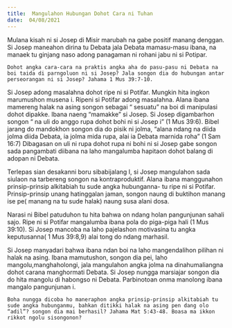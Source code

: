 ```yaml
---
title:  Mangulahon Hubungan Dohot Cara ni Tuhan
date:  04/08/2021
---
```


Mulana kisah ni si Josep di Misir marubah na gabe positif manang denggan. Si Josep maneahon dirina tu Debata jala Debata mamasu-masu ibana, na manaek tu ginjang naso adong panagaman ni rohani jabu ni si Potipar.

`Dohot angka cara-cara na praktis angka aha do pasu-pasu ni Debata na boi taida di parngoluon ni si Josep? Jala songon dia do hubungan antar perseorangan ni si Josep? Jahama 1 Mus 39:7-10.`

Si Josep adong masalahna dohot ripe ni si Potifar. Mungkin hita ingkon marumushon musena i. Ripeni si Potifar adong masalahna. Alana ibana mamereng halak na asing songon sebagai “ sesuatu” na boi di manipulasi dohot dipakke. Ibana naeng “mamakke” si Josep. Si Josep digambarhon songon “ na uli do anggo rupa dohot bohi ni si Josep i” (1 Mus 39:6). Bibel jarang do mandokhon songon dia do pisik ni jolma, “alana ndang na diida jolma diida Debata, ia jolma mida rupa, alai ia Debata marnida roha” (1 Sam 16:7) Dibagasan on uli ni rupa dohot rupa ni bohi ni si Josep gabe songon sada pangambati diibana na laho mangalumba hapitaon dohot balang di adopan ni Debata.

Terlepas sian desakanni boru sibabijalang I, si Josep mangulahon sada siulaon na tarbereng songon na kontraproduktif. Alana ibana manggunahon prinsip-prinsip alkitabiah tu sude angka hubunganna- tu ripe ni si Potifar. Prinsip-prinsip unang hatinggalan jaman, songon naung di buktihon manang ise pe( manang na tu sude halak) naung susa alani dosa.

Narasi ni Bibel patuduhon tu hita bahwa on ndang holan pangunjunan sahali sajo. Ripe ni si Potifar mangalumba ibana pola do piga-piga hali (1 Mus 39:10). Si Josep mancoba na laho pajelashon motivasina tu angka keputusanna( 1 Mus 39:8,9) alai tong do ndang marhasil.

Si Josep manyadari bahwa ibana ndan boi na laho mangendalihon pilihan ni halak na asing. Ibana mamutushon, songon dia pei, laho mangolu,manghaholongi, jala mangulahon angka jolma na dinahumaliangna dohot carana manghormati Debata. Si Josep nungga marsiajar songon dia do hita mangolu di habongso ni Debata. Parbinotoan onma manolong ibana mangalo pangunjunan i.

`Boha nungga dicoba ho maneraphon angka prinsip-prinsip alkitabiah tu sude angka hubunganmu, bahkan ditikki halak na asing pen dang olo “adil”? songon dia mai berhasil? Jahama Mat 5:43-48. Boasa ma ikkon rikkot ngolu sisongonon?`